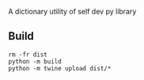 A dictionary utility of self dev py library

## Build
```shell
rm -fr dist
python -m build
python -m twine upload dist/*
```